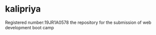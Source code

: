 # kalipriya
Registered number:19JR1A0578 the repository for the submission of web development boot camp
